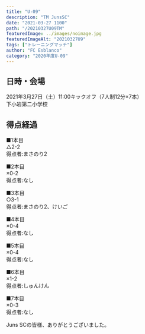 ```yaml
---
title: "U-09"
description: "TM JunsSC"
date: "2021-03-27 1100"
path: "/20210327U09TM"
featuredImage: ../images/noimage.jpg
featuredImageAlt: "20210327U9"
tags: ["トレーニングマッチ"]
author: "FC Esblanco"
category: "2020年度U-09"
---
```


## 日時・会場

2021年3月27日（土）11:00キックオフ（7人制12分×7本）<br>
下小岩第二小学校

## 得点経過

■1本目<br>
△2-2<br>
得点者:まさのり2

■2本目<br>
×0-2<br>
得点者:なし

■3本目<br>
○3-1<br>
得点者:まさのり2、けいご

■4本目<br>
×0-4<br>
得点者:なし

■5本目<br>
×0-4<br>
得点者:なし

■6本目<br>
×1-2<br>
得点者:しゅんけん

■7本目<br>
×0-3<br>
得点者:なし


Juns SCの皆様、ありがとうございました。
